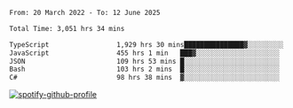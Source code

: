 <!--START_SECTION:waka-->

```txt
From: 20 March 2022 - To: 12 June 2025

Total Time: 3,051 hrs 34 mins

TypeScript                 1,929 hrs 30 mins███████████████▓░░░░░░░░░   63.23 %
JavaScript                 455 hrs 1 min   ███▓░░░░░░░░░░░░░░░░░░░░░   14.91 %
JSON                       109 hrs 53 mins █░░░░░░░░░░░░░░░░░░░░░░░░   03.60 %
Bash                       103 hrs 2 mins  █░░░░░░░░░░░░░░░░░░░░░░░░   03.38 %
C#                         98 hrs 38 mins  ▓░░░░░░░░░░░░░░░░░░░░░░░░   03.23 %
```

<!--END_SECTION:waka-->
[![spotify-github-profile](https://spotify-github-profile.vercel.app/api/view?uid=c00zprrvy9xiloa9qnco3hmng&cover_image=true&theme=novatorem&show_offline=false&background_color=121212&bar_color=53b14f&bar_color_cover=false)](https://spotify-github-profile.vercel.app/api/view?uid=c00zprrvy9xiloa9qnco3hmng&redirect=true)



